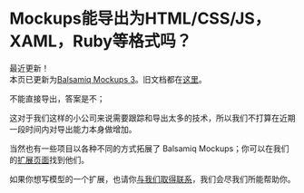 # Mockups能导出为HTML/CSS/JS，XAML，Ruby等格式吗？

最近更新！  
本页已更新为[Balsamiq Mockups 3](http://balsamiq.com/products/mockups)。旧文档都在[这里](http://media.balsamiq.com/files/Balsamiq_Mockups_v1-v2_Docs.pdf)。


不能直接导出，答案是不；  

这对于我们这样的小公司来说需要跟踪和导出太多的技术，所以我们不打算在近期一段时间内对导出能力本身做增加。 


当然也有一些项目以各种不同的方式拓展了 Balsamiq Mockups；你可以在我们的[扩展页面](http://support.balsamiq.com/customer/portal/articles/135659)找到他们。  

如果你想写模型的一个扩展，也请你[与我们取得联系](peldi@balsamiq.com)，我们会尽我们所能帮助你。


